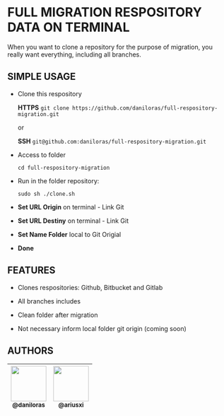 # FULL MIGRATION RESPOSITORY DATA ON TERMINAL

When you want to clone a repository for the purpose of migration, you really want everything, including all branches.

## SIMPLE USAGE

- Clone this respository

    **HTTPS**
    `git clone https://github.com/daniloras/full-respository-migration.git`

    or 
    
    **SSH**
    `git@github.com:daniloras/full-respository-migration.git`

- Access to folder

    `cd full-respository-migration`

- Run in the folder repository: 
    
    `sudo sh ./clone.sh`

- **Set URL Origin** on terminal - Link Git

- **Set URL Destiny** on terminal - Link Git

- **Set Name Folder** local to Git Origial

- **Done**

## FEATURES

- Clones respositories: Github, Bitbucket and Gitlab

- All branches includes

- Clean folder after migration

- Not necessary inform local folder git origin (coming soon)

## AUTHORS

| [<img src="https://avatars3.githubusercontent.com/u/25010021?s=96&v=4" width=80><br><sub>@daniloras</sub>](https://github.com/daniloras) | [<img src="https://avatars3.githubusercontent.com/u/15126865?s=96&v=4" width=80><br><sub>@ariusxi</sub>](https://github.com/ariusxi) |
| :---: | :---: |